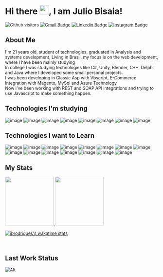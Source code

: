 # Hi there <img src="https://raw.githubusercontent.com/MartinHeinz/MartinHeinz/master/wave.gif" width="30px">, I am Julio Bisaia!

![Github visitors](https://komarev.com/ghpvc/?username=jbrodrigues&color=7159c0&style=flat-square) 
[![Gmail Badge](https://img.shields.io/badge/-Gmail-c14438?style=flat-square&logo=Gmail&logoColor=white&link=mailto:juliobisaia@gmail.com)](mailto:juliobisaia@gmail.com)
[![Linkedin Badge](https://img.shields.io/badge/-LinkedIn-blue?style=flat-square&logo=Linkedin&logoColor=white&link=https://www.linkedin.com/in/bisaia/)](https://www.linkedin.com/in/bisaia/)
[![Instagram Badge](https://img.shields.io/badge/-Instagram-red?style=flat-square&logo=Instagram&logoColor=white&link=https://instagram.com/jbrodrigues18/)](https://www.instagram.com/jbrodrigues18/)



## About Me
I'm 21 years old, student of technologies, graduated in Analysis and systems development, Living in Brasil, my focus is on the web development, where I have been mainly studying 
<br>
In college I was studying technologies like C#, Unity, Blender, C++, Delphi and Java where I developed some small personal projects.
<br>
I was been developing in Classic Asp with Vbscript, E-Commerce Integration with Magento, MySql and Azure Technology
<br>
Now i've been working with REST and SOAP API integrations and trying to use Javascript to make something happen.


## Technologies I'm studying
![image](https://img.shields.io/badge/jSon-1b1b1b?style=for-the-badge&logo=json&logoColor=white)
![image](https://img.shields.io/badge/http-33b959?style=for-the-badge&logo=http&logoColor=white)
![image](https://img.shields.io/badge/JavaScript-F7DF1E?style=for-the-badge&logo=javascript&logoColor=black)
![image](https://img.shields.io/badge/HTML5-E34F26?style=for-the-badge&logo=html5&logoColor=white)
![image](https://img.shields.io/badge/CSS3-1572B6?style=for-the-badge&logo=css3&logoColor=white)
![image](https://img.shields.io/badge/Git-F05032?style=for-the-badge&logo=git&logoColor=white)
![image](https://img.shields.io/badge/node.js-33b959?style=for-the-badge&logo=node.js&logoColor=green)
![image](https://img.shields.io/badge/express-33b959?style=for-the-badge&logo=express&logoColor=Darkgreen)

## Technologies I want to Learn
![image](https://img.shields.io/badge/Bootstrap-563D7C?style=for-the-badge&logo=bootstrap&logoColor=white)
![image](https://img.shields.io/badge/Electron-2a2d38?style=for-the-badge&logo=electron&logoColor=black)
![image](https://img.shields.io/badge/Ruby-aa1302?style=for-the-badge&logo=ruby&logoColor=black)
![image](https://img.shields.io/badge/jQuery-0769AD?style=for-the-badge&logo=jquery&logoColor=white)
![image](https://img.shields.io/badge/C%23-239120?style=for-the-badge&logo=c-sharp&logoColor=white)
![image](https://img.shields.io/badge/React-5ed3f3?style=for-the-badge&logo=react&logoColor=white)
![image](https://img.shields.io/badge/Vue-00bb7c?style=for-the-badge&logo=vue&logoColor=white)
![image](https://img.shields.io/badge/Android-8eba44?style=for-the-badge&logo=android&logoColor=white)
![image](https://img.shields.io/badge/iOS-f7f7f7?style=for-the-badge&logo=iOS&logoColor=black)
![image](https://img.shields.io/badge/SQL-ff4500?style=for-the-badge&logo=sql&logoColor=white)
![image](https://img.shields.io/badge/C++-005597?style=for-the-badge&logo=cplus&logoColor=white)
![image](https://img.shields.io/badge/MySQL-00000F?style=for-the-badge&logo=mysql&logoColor=white)
![image](https://img.shields.io/badge/PHP-858ebb?style=for-the-badge&logo=php&logoColor=white)
![image](https://img.shields.io/badge/Python-14354C?style=for-the-badge&logo=python&logoColor=white)
![image](https://img.shields.io/badge/Manjaro-33b959?style=for-the-badge&logo=manjaro&logoColor=black)

## My Stats

<a href="https://github.com/jbrodrigues" target="_blank">
 <img height="160em" src="https://github-readme-stats-eight-theta.vercel.app/api?username=jbrodrigues&show_icons=true&theme=chartreuse-dark&include_all_commits=true&count_private=true&hide_border=true"/>
 
  <img height="160em" src="https://github-readme-stats-eight-theta.vercel.app/api/top-langs/?username=jbrodrigues&layout=compact&langs_count=8&theme=chartreuse-dark&hide_border=true"/>
 <a/>
 
 [![jbrodrigues's wakatime stats](https://github-readme-stats.vercel.app/api/wakatime?username=JbRodrigues&theme=chartreuse-dark&hide_border=true)](https://github.com/anuraghazra/github-readme-stats)
 
 <br/>
 
## Last Work Status
 ![Alt](https://repobeats.axiom.co/api/embed/654a5f459790aac9db1336c29b22bd4c3e09aa7e.svg "Repobeats analytics image")
